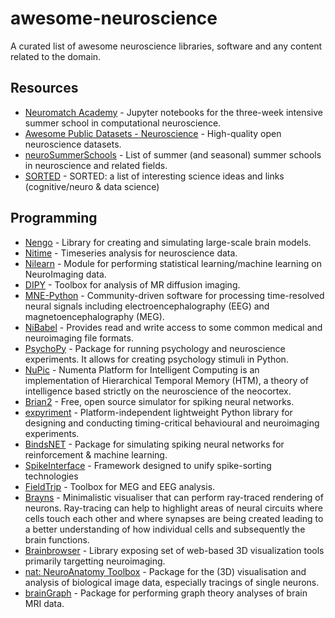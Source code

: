 # awesome-neuroscience

A curated list of awesome neuroscience libraries, software and any content related to the domain.

## Resources

- [Neuromatch Academy](https://github.com/NeuromatchAcademy/course-content) - Jupyter notebooks for the three-week intensive summer school in computational neuroscience.
- [Awesome Public Datasets - Neuroscience](https://github.com/awesomedata/awesome-public-datasets) - High-quality open neuroscience datasets.
- [neuroSummerSchools](https://github.com/PhABC/neuroSummerSchools) - List of summer (and seasonal) summer schools in neuroscience and related fields.
- [SORTED](https://github.com/PTDZ/SORTED) - SORTED: a list of interesting science ideas and links (cognitive/neuro & data science)

## Programming

- [Nengo](https://github.com/nengo/nengo) - Library for creating and simulating large-scale brain models.
- [Nitime](https://github.com/nipy/nitime) - Timeseries analysis for neuroscience data.
- [Nilearn](https://github.com/nilearn/nilearn) - Module for performing statistical learning/machine learning on NeuroImaging data.
- [DIPY](https://github.com/nipy/dipy) - Toolbox for analysis of MR diffusion imaging.
- [MNE-Python](https://github.com/mne-tools/mne-python) - Community-driven software for processing time-resolved neural signals including electroencephalography (EEG) and magnetoencephalography (MEG).
- [NiBabel](https://github.com/nipy/nibabel) - Provides read and write access to some common medical and neuroimaging file formats.
- [PsychoPy](https://github.com/psychopy/psychopy) - Package for running psychology and neuroscience experiments. It allows for creating psychology stimuli in Python.
- [NuPic](https://github.com/numenta/nupic) - Numenta Platform for Intelligent Computing is an implementation of Hierarchical Temporal Memory (HTM), a theory of intelligence based strictly on the neuroscience of the neocortex.
- [Brian2](https://github.com/brian-team/brian2) - Free, open source simulator for spiking neural networks.
- [expyriment](https://github.com/expyriment/expyriment) - Platform-independent lightweight Python library for designing and conducting timing-critical behavioural and neuroimaging experiments.
- [BindsNET](https://github.com/Hananel-Hazan/bindsnet) - Package for simulating spiking neural networks for reinforcement & machine learning.
- [SpikeInterface](https://github.com/SpikeInterface/spikeinterface) - Framework designed to unify spike-sorting technologies
- [FieldTrip](https://github.com/fieldtrip/fieldtrip) - Toolbox for MEG and EEG analysis.
- [Brayns](https://github.com/BlueBrain/Brayns) - Minimalistic visualiser that can perform ray-traced rendering of neurons. Ray-tracing can help to highlight areas of neural circuits where cells touch each other and where synapses are being created leading to a better understanding of how individual cells and subsequently the brain functions.
- [Brainbrowser](https://github.com/aces/brainbrowser) - Library exposing set of web-based 3D visualization tools primarily targetting neuroimaging.
- [nat: NeuroAnatomy Toolbox](https://github.com/jefferis/nat) - Package for the (3D) visualisation and analysis of biological image data, especially tracings of single neurons.
- [brainGraph](https://github.com/cwatson/brainGraph) - Package for performing graph theory analyses of brain MRI data.
